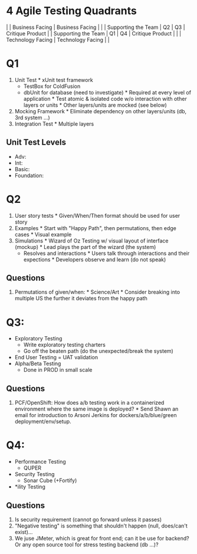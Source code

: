 # 4 Agile Testing Quadrants
|                     |  Business Facing  |  Business Facing  |                  |
| Supporting the Team |         Q2        |       Q3          | Critique Product |
| Supporting the Team |         Q1        |       Q4          | Critique Product |
|                     | Technology Facing | Technology Facing |                  |

# Q1 
  1. Unit Test
    * xUnit test framework
      * TestBox for ColdFusion
      * dbUnit for database (need to investigate)
    * Required at every level of application
    * Test atomic & isolated code w/o interaction with other layers or units
    * Other layers/units are mocked (see below)
  2. Mocking Framework
    * Eliminate dependency on other layers/units (db, 3rd system ...)
  3. Integration Test
    * Multiple layers

## Unit Test Levels
  * Adv: 
  * Int: 
  * Basic: 
  * Foundation: 
 
# Q2
  1. User story tests
    * Given/When/Then format should be used for user story
  2. Examples
    * Start with "Happy Path", then permutations, then edge cases
    * Visual example
  3. Simulations
    * Wizard of Oz Testing w/ visual layout of interface (mockup)
    * Lead plays the part of the wizard (the system)
      * Resolves and interactions
    * Users talk through interactions and their expections
    * Developers observe and learn (do not speak)

## Questions
  1. Permutations of given/when:
    * Science/Art
    * Consider breaking into multiple US the further it deviates from the happy path 

# Q3: 
  * Exploratory Testing
    * Write exploratory testing charters
    * Go off the beaten path (do the unexpected/break the system)
  * End User Testing = UAT validation
  * Alpha/Beta Testing
    * Done in PROD in small scale

## Questions
  1. PCF/OpenShift: How does a/b testing work in a containerized environment where the same image is deployed?
    * Send Shawn an email for introduction to Arsoni Jerkins for dockers/a/b/blue/green deployment/env/setup.

# Q4: 
  * Performance Testing
    * QUPER
  * Security Testing
    * Sonar Cube (+Fortify)
  * *ility Testing

## Questions
  1. Is security requirement (cannot go forward unless it passes)
  2. "Negative testing" is something that shouldn't happen (null, does/can't exist)... 
  3. We juse JMeter, which is great for front end; can it be use for backend?  Or any open source tool for stress testing backend (db ...)?

